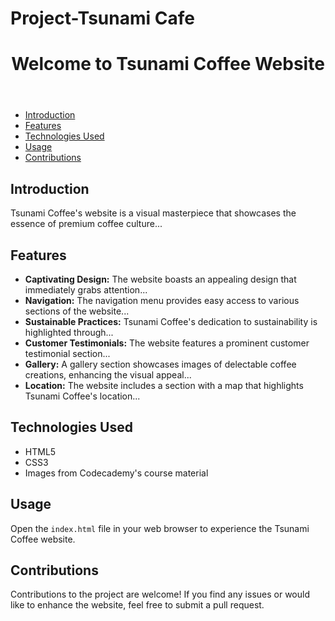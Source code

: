 <h1>Project-Tsunami Cafe</h1>
<!DOCTYPE html>
<html>

<head>
</head>

<body>

  <header>
    <h1>Welcome to Tsunami Coffee Website</h1>
  </header>

  <nav>
    <ul>
      <li><a href="#introduction">Introduction</a></li>
      <li><a href="#features">Features</a></li>
      <li><a href="#technologies-used">Technologies Used</a></li>
      <li><a href="#usage">Usage</a></li>
      <li><a href="#contributions">Contributions</a></li>
    </ul>
  </nav>

  <section id="introduction">
    <h2>Introduction</h2>
    <p>Tsunami Coffee's website is a visual masterpiece that showcases the essence of premium coffee culture...</p>
  </section>

  <section id="features">
    <h2>Features</h2>
    <ul>
      <li><strong>Captivating Design:</strong> The website boasts an appealing design that immediately grabs attention...</li>
      <li><strong>Navigation:</strong> The navigation menu provides easy access to various sections of the website...</li>
      <li><strong>Sustainable Practices:</strong> Tsunami Coffee's dedication to sustainability is highlighted through...</li>
      <li><strong>Customer Testimonials:</strong> The website features a prominent customer testimonial section...</li>
      <li><strong>Gallery:</strong> A gallery section showcases images of delectable coffee creations, enhancing the visual appeal...</li>
      <li><strong>Location:</strong> The website includes a section with a map that highlights Tsunami Coffee's location...</li>
    </ul>
  </section>

  <section id="technologies-used">
    <h2>Technologies Used</h2>
    <ul>
      <li>HTML5</li>
      <li>CSS3</li>
      <li>Images from Codecademy's course material</li>
    </ul>
  </section>

  <section id="usage">
    <h2>Usage</h2>
    <p>Open the <code>index.html</code> file in your web browser to experience the Tsunami Coffee website.</p>
  </section>

  <section id="contributions">
    <h2>Contributions</h2>
    <p>Contributions to the project are welcome! If you find any issues or would like to enhance the website, feel free to submit a pull request.</p>
  </section>



</body>

</html>
